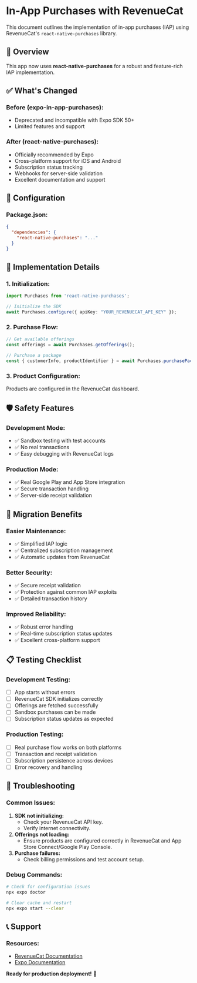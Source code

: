# In-App Purchases with RevenueCat

This document outlines the implementation of in-app purchases (IAP) using RevenueCat's `react-native-purchases` library.

## 🚀 **Overview**

This app now uses **react-native-purchases** for a robust and feature-rich IAP implementation.

## ✅ **What's Changed**

### **Before (expo-in-app-purchases):**
- Deprecated and incompatible with Expo SDK 50+
- Limited features and support

### **After (react-native-purchases):**
- Officially recommended by Expo
- Cross-platform support for iOS and Android
- Subscription status tracking
- Webhooks for server-side validation
- Excellent documentation and support

## 🔧 **Configuration**

### **Package.json:**
```json
{
  "dependencies": {
    "react-native-purchases": "..."
  }
}
```

## 📱 **Implementation Details**

### **1. Initialization:**
```typescript
import Purchases from 'react-native-purchases';

// Initialize the SDK
await Purchases.configure({ apiKey: "YOUR_REVENUECAT_API_KEY" });
```

### **2. Purchase Flow:**
```typescript
// Get available offerings
const offerings = await Purchases.getOfferings();

// Purchase a package
const { customerInfo, productIdentifier } = await Purchases.purchasePackage(offerings.current.availablePackages[0]);
```

### **3. Product Configuration:**
Products are configured in the RevenueCat dashboard.

## 🛡️ **Safety Features**

### **Development Mode:**
- ✅ Sandbox testing with test accounts
- ✅ No real transactions
- ✅ Easy debugging with RevenueCat logs

### **Production Mode:**
- ✅ Real Google Play and App Store integration
- ✅ Secure transaction handling
- ✅ Server-side receipt validation

## 🔄 **Migration Benefits**

### **Easier Maintenance:**
- ✅ Simplified IAP logic
- ✅ Centralized subscription management
- ✅ Automatic updates from RevenueCat

### **Better Security:**
- ✅ Secure receipt validation
- ✅ Protection against common IAP exploits
- ✅ Detailed transaction history

### **Improved Reliability:**
- ✅ Robust error handling
- ✅ Real-time subscription status updates
- ✅ Excellent cross-platform support

## 📋 **Testing Checklist**

### **Development Testing:**
- [ ] App starts without errors
- [ ] RevenueCat SDK initializes correctly
- [ ] Offerings are fetched successfully
- [ ] Sandbox purchases can be made
- [ ] Subscription status updates as expected

### **Production Testing:**
- [ ] Real purchase flow works on both platforms
- [ ] Transaction and receipt validation
- [ ] Subscription persistence across devices
- [ ] Error recovery and handling

## 🚨 **Troubleshooting**

### **Common Issues:**

1.  **SDK not initializing:**
    *   Check your RevenueCat API key.
    *   Verify internet connectivity.
2.  **Offerings not loading:**
    *   Ensure products are configured correctly in RevenueCat and App Store Connect/Google Play Console.
3.  **Purchase failures:**
    *   Check billing permissions and test account setup.

### **Debug Commands:**
```bash
# Check for configuration issues
npx expo doctor

# Clear cache and restart
npx expo start --clear
```

## 📞 **Support**

### **Resources:**
- [RevenueCat Documentation](https://docs.revenuecat.com/docs)
- [Expo Documentation](https://docs.expo.dev/)

**Ready for production deployment!** 🚀
